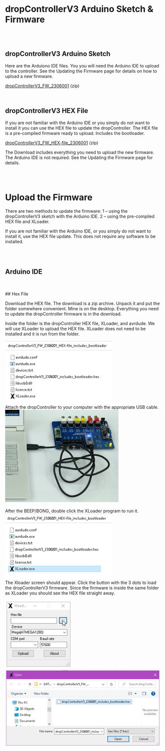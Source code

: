 # dropControllerV3 Arduino Sketch & Firmware

 <br>
 <br>
  
## dropControllerV3 Arduino Sketch
Here are the Arduiono IDE files. You you will need the Arduino IDE to upload to the controller.
See the Updating the Firmware page for details on how to upload a new firmware.

[dropControllerV3_FW_2306001](assets/dropControllerV3_FW_2306001.zip) (zip) <br>


 <br>
 
## dropControllerV3 HEX File

If you are not familiar with the Arduino IDE or you simply do not want to install it you can use the HEX file to update the dropController. 
The HEX file is a pre-compiled firmware ready to upload. Includes the bootloader.

[dropControllerV3_FW_HEX-file_2306001](assets/dropControllerV3_FW_2306001_HEX-file_includes_bootloader.zip) (zip)

The Download includes everything you need to upload the new firmware. The Arduino IDE is not required. See the Updating the Firmware page for details. <br>


 <br>
 <br>

# Upload the Firmware

There are two methods to update the firmware:
1 – using the dropControllerV3 sketch with the Arduino IDE.
2 – using the pre-compiled HEX file and XLoader.

If you are not familiar with the Arduino IDE, or you simply do not want to install it, use the HEX file update. This does not require any software to be installed.

<br>
<br>

## Arduino IDE



<br>
<br>
## Hex File

Download the HEX file. The download is a zip archive. Unpack it and put the folder somewhere convenient. Mine is on the desktop. Everything you need to update the dropController firmware is in the download.

Inside the folder is the dropController HEX file, XLoader, and avrdude. We will use XLoader to upload the HEX file. XLoader does not need to be installed and it is run from the folder. 

<img src="imgs/fw-upload/dropControllerV3_UploadHEX-file_001.jpg" alt="dropControllerV3 water drop photography system"  >

 <br>
Attach the dropController to your computer with the appropriate USB cable. <br>


<img src="imgs/fw-upload/dropControllerV3_UploadHEX-file_002.jpg" alt="dropControllerV3 water drop photography system"  >
<br>
<br>
After the BEEP/BONG, double click the XLoader program to run it. <br>

<img src="imgs/fw-upload/dropControllerV3_UploadHEX-file_003.jpg" alt="dropControllerV3 water drop photography system"  >

<br>
The Xloader screen should appear. Click the button with the 3 dots to load the dropControllerV3 firmware. Since the firmware is inside the same folder as XLoader you should see the HEX file straight away. <br>

<img src="imgs/fw-upload/dropControllerV3_UploadHEX-file_006.jpg" alt="dropControllerV3 water drop photography system"  > <br>
<img src="imgs/fw-upload/dropControllerV3_UploadHEX-file_007.jpg" alt="dropControllerV3 water drop photography system"  >



 <br>
  <br>
 <br>
  <br>
 <br>
 
